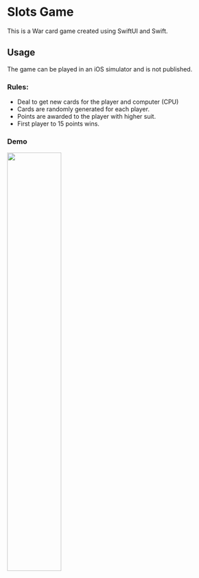 # Slots Game

This is a War card game created using SwiftUI and Swift.

## Usage
The game can be played in an iOS simulator and is not published.

### Rules:
- Deal to get new cards for the player and computer (CPU)
- Cards are randomly generated for each player.
- Points are awarded to the player with higher suit.
- First player to 15 points wins.

### Demo
<img src="https://imgur.com/oaJdq46.gif" width="50%" height="50%"/>